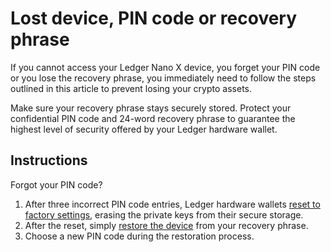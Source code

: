 # Lost device, PIN code or recovery phrase

If you cannot access your Ledger Nano X device, you forget your PIN code or you lose the recovery phrase, you immediately need to follow the steps outlined in this article to prevent losing your crypto assets.

Make sure your recovery phrase stays securely stored. Protect your confidential PIN code and 24-word recovery phrase to guarantee the highest level of security offered by your Ledger hardware wallet.

## Instructions

Forgot your PIN code?

1.  After three incorrect PIN code entries, Ledger hardware wallets [reset to factory settings](https://support.ledger.com/hc/en-us/articles/360019095214), erasing the private keys from their secure storage.
2.  After the reset, simply [restore the device](https://support.ledger.com/hc/articles/360015132494) from your recovery phrase.
3.  Choose a new PIN code during the restoration process.